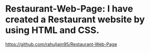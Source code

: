 # Restaurant-Web-Page: I have created a Restaurant website by using HTML and CSS.
https://github.com/rahuljain95/Restaurant-Web-Page
